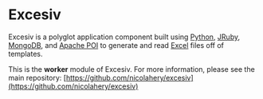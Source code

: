 # Excesiv

Excesiv is a polyglot application component built using [Python](http://python.org/), [JRuby](http://jruby.org/), [MongoDB](http://www.mongodb.org/), and [Apache POI](http://poi.apache.org/spreadsheet/index.html) to generate and read [Excel](http://office.microsoft.com/en-us/excel/) files off of templates.

This is the **worker** module of Excesiv. For more information, please see the main repository: [https://github.com/nicolahery/excesiv](https://github.com/nicolahery/excesiv)